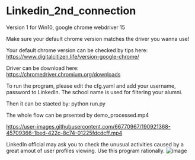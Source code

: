 # Linkedin_2nd_connection
Version 1 for Win10, google chrome webdriver 15

Make sure your default chrome version matches the driver you wanna use!

Your default chrome version can be checked by tips here: https://www.digitalcitizen.life/version-google-chrome/

Driver can be download here: https://chromedriver.chromium.org/downloads

To run the program, please edit the cfg.yaml and add your username, password to LinkedIn. The school name is used for filtering your alumni.

Then it can be staeted by: python run.py

The whole flow can be prsented by demo_processed.mp4

https://user-images.githubusercontent.com/66770967/190921368-45709366-1bed-422c-8c74-01225fdcdcff.mp4

LinkedIn official may ask you to check the unusual activities caused by a great amout of user profiles viewing. Use this program rationally.
![image](https://user-images.githubusercontent.com/66770967/190923752-10d738f1-c683-4276-9a6a-fd959e655e9f.png=250x250)

